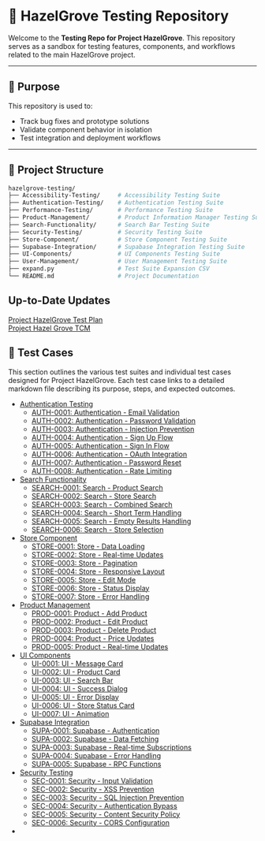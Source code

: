 # 🌿 HazelGrove Testing Repository

Welcome to the **Testing Repo for Project HazelGrove**. This repository serves as a sandbox for testing features, components, and workflows related to the main HazelGrove project.

---

## 🚧 Purpose

This repository is used to:

- Track bug fixes and prototype solutions
- Validate component behavior in isolation
- Test integration and deployment workflows

---

## 📁 Project Structure

```bash
hazelgrove-testing/
├── Accessibility-Testing/     # Accessibility Testing Suite  
├── Authentication-Testing/    # Authentication Testing Suite     
├── Performance-Testing/       # Performance Testing Suite     
├── Product-Management/        # Product Information Manager Testing Suite   
├── Search-Functionality/      # Search Bar Testing Suite   
├── Security-Testing/          # Security Testing Suite  
├── Store-Component/           # Store Component Testing Suite  
├── Supabase-Integration/      # Supabase Integration Testing Suite  
├── UI-Components/             # UI Components Testing Suite  
├── User-Management/           # User Management Testing Suite
├── expand.py                  # Test Suite Expansion CSV  
└── README.md                  # Project Documentation
```

## Up-to-Date Updates
[Project HazelGrove Test Plan](https://docs.google.com/spreadsheets/d/1D-2j-H0TQNjCP05YD2ctwywwGUVOJ1oXHSQjTot5Z-0/edit?gid=184807390#gid=184807390) <br/>
[Project Hazel Grove TCM](https://docs.google.com/spreadsheets/d/13fxEy2P3ricwzi8u7n2ufLLJyfDS4K6THt8URVaXO74/edit?gid=2078614767#gid=2078614767)

## 🧪 Test Cases

This section outlines the various test suites and individual test cases designed for Project HazelGrove. Each test case links to a detailed markdown file describing its purpose, steps, and expected outcomes.

*   [Authentication Testing](/Authentication-Testing)
    *   [AUTH-0001: Authentication - Email Validation](/Authentication-Testing/AUTH-0001_authentication_email_validation.md)
    *   [AUTH-0002: Authentication - Password Validation](/Authentication-Testing/AUTH-0002_authentication_password_validation.md)
    *   [AUTH-0003: Authentication - Injection Prevention](/Authentication-Testing/AUTH-0003_authentication_injection_prevention.md)
    *   [AUTH-0004: Authentication - Sign Up Flow](/Authentication-Testing/AUTH-0004_authentication_sign_up_flow.md)
    *   [AUTH-0005: Authentication - Sign In Flow](/Authentication-Testing/AUTH-0005_authentication_sign_in_flow.md)
    *   [AUTH-0006: Authentication - OAuth Integration](/Authentication-Testing/AUTH-0006_authentication_oauth_integration.md)
    *   [AUTH-0007: Authentication - Password Reset](/Authentication-Testing/AUTH-0007_authentication_password_reset.md)
    *   [AUTH-0008: Authentication - Rate Limiting](/Authentication-Testing/AUTH-0008_authentication_rate_limiting.md)
*   [Search Functionality](/Search-Functionality)
    *   [SEARCH-0001: Search - Product Search](/Search-Functionality/SEARCH-0001_search_product_search.md)
    *   [SEARCH-0002: Search - Store Search](/Search-Functionality/SEARCH-0002_search_store_search.md)
    *   [SEARCH-0003: Search - Combined Search](/Search-Functionality/SEARCH-0003_search_combined_search.md)
    *   [SEARCH-0004: Search - Short Term Handling](/Search-Functionality/SEARCH-0004_search_short_term_handling.md)
    *   [SEARCH-0005: Search - Empty Results Handling](/Search-Functionality/SEARCH-0005_search_empty_results_handling.md)
    *   [SEARCH-0006: Search - Store Selection](/Search-Functionality/SEARCH-0006_search_store_selection.md)
*   [Store Component](/Store-Component)
    *   [STORE-0001: Store - Data Loading](/Store-Component/STORE-0001_store_data_loading.md)
    *   [STORE-0002: Store - Real-time Updates](/Store-Component/STORE-0002_store_real_time_updates.md)
    *   [STORE-0003: Store - Pagination](/Store-Component/STORE-0003_store_pagination.md)
    *   [STORE-0004: Store - Responsive Layout](/Store-Component/STORE-0004_store_responsive_layout.md)
    *   [STORE-0005: Store - Edit Mode](/Store-Component/STORE-0005_store_edit_mode.md)
    *   [STORE-0006: Store - Status Display](/Store-Component/STORE-0006_store_status_display.md)
    *   [STORE-0007: Store - Error Handling](/Store-Component/STORE-0007_store_error_handling.md)
*   [Product Management](/Product-Management)
    *   [PROD-0001: Product - Add Product](/Product-Management/PROD-0001_product_add_product.md)
    *   [PROD-0002: Product - Edit Product](/Product-Management/PROD-0002_product_edit_product.md)
    *   [PROD-0003: Product - Delete Product](/Product-Management/PROD-0003_product_delete_product.md)
    *   [PROD-0004: Product - Price Updates](/Product-Management/PROD-0004_product_price_updates.md)
    *   [PROD-0005: Product - Real-time Updates](/Product-Management/PROD-0005_product_real_time_updates.md)
*   [UI Components](/UI-Components)
    *   [UI-0001: UI - Message Card](/UI-Components/UI-0001_ui_message_card.md)
    *   [UI-0002: UI - Product Card](/UI-Components/UI-0002_ui_product_card.md)
    *   [UI-0003: UI - Search Bar](/UI-Components/UI-0003_ui_search_bar.md)
    *   [UI-0004: UI - Success Dialog](/UI-Components/UI-0004_ui_success_dialog.md)
    *   [UI-0005: UI - Error Display](/UI-Components/UI-0005_ui_error_display.md)
    *   [UI-0006: UI - Store Status Card](/UI-Components/UI-0006_ui_store_status_card.md)
    *   [UI-0007: UI - Animation](/UI-Components/UI-0007_ui_animation.md)
*   [Supabase Integration](/Supabase-Integration)
    *   [SUPA-0001: Supabase - Authentication](/Supabase-Integration/SUPA-0001_supabase_authentication.md)
    *   [SUPA-0002: Supabase - Data Fetching](/Supabase-Integration/SUPA-0002_supabase_data_fetching.md)
    *   [SUPA-0003: Supabase - Real-time Subscriptions](/Supabase-Integration/SUPA-0003_supabase_real_time_subscriptions.md)
    *   [SUPA-0004: Supabase - Error Handling](/Supabase-Integration/SUPA-0004_supabase_error_handling.md)
    *   [SUPA-0005: Supabase - RPC Functions](/Supabase-Integration/SUPA-0005_supabase_rpc_functions.md)
*   [Security Testing](/Security-Testing)
    *   [SEC-0001: Security - Input Validation](/Security-Testing/SEC-0001_security_input_validation.md)
    *   [SEC-0002: Security - XSS Prevention](/Security-Testing/SEC-0002_security_xss_prevention.md)
    *   [SEC-0003: Security - SQL Injection Prevention](/Security-Testing/SEC-0003_security_sql_injection_prevention.md)
    *   [SEC-0004: Security - Authentication Bypass](/Security-Testing/SEC-0004_security_authentication_bypass.md)
    *   [SEC-0005: Security - Content Security Policy](/Security-Testing/SEC-0005_security_content_security_policy.md)
    *   [SEC-0006: Security - CORS Configuration](/Security-Testing/SEC-0006_security_cors_configuration.md)
* 